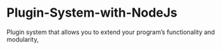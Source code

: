 # Plugin-System-with-NodeJs
Plugin system that allows you to extend your program’s functionality and modularity,

